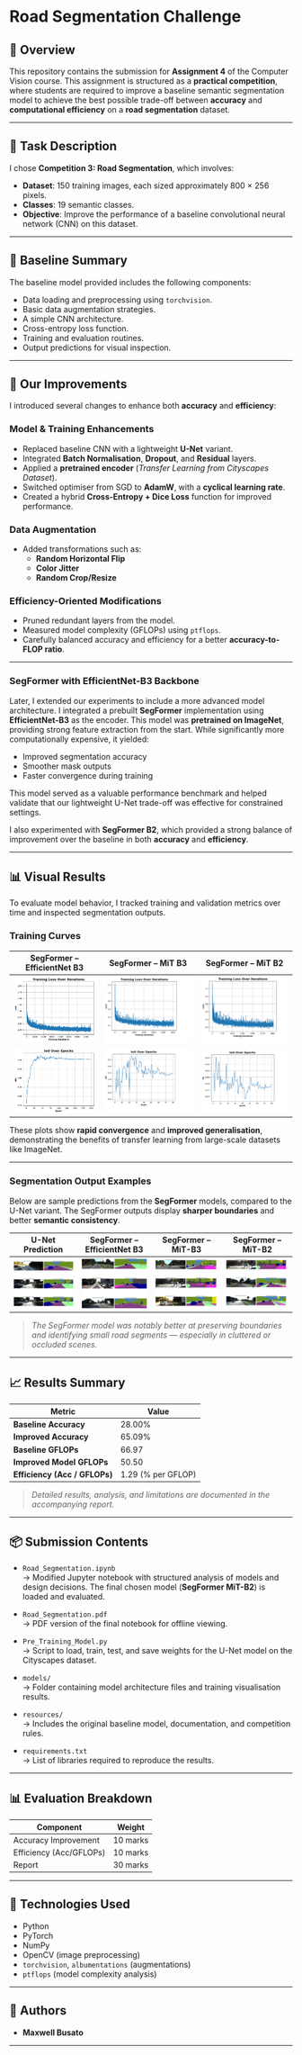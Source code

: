 # Road Segmentation Challenge

## 🧭 Overview

This repository contains the submission for **Assignment 4** of the Computer Vision course. This assignment is structured as a **practical competition**, where students are required to improve a baseline semantic segmentation model to achieve the best possible trade-off between **accuracy** and **computational efficiency** on a **road segmentation** dataset.

---

## 📝 Task Description

I chose **Competition 3: Road Segmentation**, which involves:

- **Dataset**: 150 training images, each sized approximately 800 × 256 pixels.
- **Classes**: 19 semantic classes.
- **Objective**: Improve the performance of a baseline convolutional neural network (CNN) on this dataset.

---

## 🧱 Baseline Summary

The baseline model provided includes the following components:

- Data loading and preprocessing using `torchvision`.
- Basic data augmentation strategies.
- A simple CNN architecture.
- Cross-entropy loss function.
- Training and evaluation routines.
- Output predictions for visual inspection.

---

## 🚀 Our Improvements

I introduced several changes to enhance both **accuracy** and **efficiency**:

### Model & Training Enhancements

- Replaced baseline CNN with a lightweight **U-Net** variant.
- Integrated **Batch Normalisation**, **Dropout**, and **Residual** layers.
- Applied a **pretrained encoder** (*Transfer Learning from Cityscapes Dataset*).
- Switched optimiser from SGD to **AdamW**, with a **cyclical learning rate**.
- Created a hybrid **Cross-Entropy + Dice Loss** function for improved performance.

### Data Augmentation

- Added transformations such as:
  - **Random Horizontal Flip**
  - **Color Jitter**
  - **Random Crop/Resize**

### Efficiency-Oriented Modifications

- Pruned redundant layers from the model.
- Measured model complexity (GFLOPs) using `ptflops`.
- Carefully balanced accuracy and efficiency for a better **accuracy-to-FLOP ratio**.

---

### SegFormer with EfficientNet-B3 Backbone

Later, I extended our experiments to include a more advanced model architecture. I integrated a prebuilt **SegFormer** implementation using **EfficientNet-B3** as the encoder. This model was **pretrained on ImageNet**, providing strong feature extraction from the start. While significantly more computationally expensive, it yielded:

- Improved segmentation accuracy  
- Smoother mask outputs  
- Faster convergence during training  

This model served as a valuable performance benchmark and helped validate that our lightweight U-Net trade-off was effective for constrained settings.

I also experimented with **SegFormer B2**, which provided a strong balance of improvement over the baseline in both **accuracy** and **efficiency**.

---

## 📊 Visual Results

To evaluate model behavior, I tracked training and validation metrics over time and inspected segmentation outputs.

### Training Curves

| SegFormer – EfficientNet B3        | SegFormer – MiT B3                | SegFormer – MiT B2                |
|-----------------------------------|-----------------------------------|-----------------------------------|
| ![](Models/SegFormerImageNetLoss.png) | ![](Models/SegFormerCityB3Loss.png) | ![](Models/SegFormerCityB2Loss.png) |
| ![](Models/SegFormerImageNetAccuracy.png) | ![](Models/SegFormerCityB3Accuracy.png) | ![](Models/SegFormerCityB2Accuracy.png) |

These plots show **rapid convergence** and **improved generalisation**, demonstrating the benefits of transfer learning from large-scale datasets like ImageNet.

---

### Segmentation Output Examples

Below are sample predictions from the **SegFormer** models, compared to the U-Net variant. The SegFormer outputs display **sharper boundaries** and better **semantic consistency**.

| U-Net Prediction                 | SegFormer – EfficientNet B3       | SegFormer – MiT-B3                | SegFormer – MiT-B2                |
|----------------------------------|-----------------------------------|-----------------------------------|-----------------------------------|
| ![](Models/HandMadeModelOutput-PreTrained.png) | ![](Models/SegFormerImageNetOutput.png) | ![](Models/SegFormerCityB3Output.png) | ![](Models/SegFormerCityB2Output.png) |

> *The SegFormer model was notably better at preserving boundaries and identifying small road segments — especially in cluttered or occluded scenes.*

---

## 📈 Results Summary

| Metric                        | Value     |
|------------------------------|-----------|
| **Baseline Accuracy**         | 28.00%    |
| **Improved Accuracy**         | 65.09%    |
| **Baseline GFLOPs**           | 66.97     |
| **Improved Model GFLOPs**     | 50.50     |
| **Efficiency (Acc / GFLOPs)** | 1.29 (% per GFLOP) |

> *Detailed results, analysis, and limitations are documented in the accompanying report.*

---

## 📦 Submission Contents

- `Road_Segmentation.ipynb`  
  → Modified Jupyter notebook with structured analysis of models and design decisions. The final chosen model (**SegFormer MiT-B2**) is loaded and evaluated.

- `Road_Segmentation.pdf`  
  → PDF version of the final notebook for offline viewing.

- `Pre_Training_Model.py`  
  → Script to load, train, test, and save weights for the U-Net model on the Cityscapes dataset.

- `models/`  
  → Folder containing model architecture files and training visualisation results.

- `resources/`  
  → Includes the original baseline model, documentation, and competition rules.

- `requirements.txt`  
  → List of libraries required to reproduce the results.

---

## 📊 Evaluation Breakdown

| Component               | Weight     |
|-------------------------|------------|
| Accuracy Improvement    | 10 marks   |
| Efficiency (Acc/GFLOPs) | 10 marks   |
| Report                  | 30 marks   |

---

## 🧪 Technologies Used

- Python  
- PyTorch  
- NumPy  
- OpenCV (image preprocessing)  
- `torchvision`, `albumentations` (augmentations)  
- `ptflops` (model complexity analysis)

---

## 👥 Authors

- **Maxwell Busato**  

---
